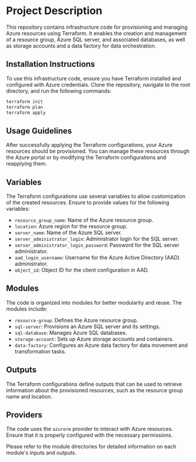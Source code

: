 # Project Description

This repository contains infrastructure code for provisioning and managing Azure resources using Terraform. It enables the creation and management of a resource group, Azure SQL server, and associated databases, as well as storage accounts and a data factory for data orchestration.

## Installation Instructions

To use this infrastructure code, ensure you have Terraform installed and configured with Azure credentials. Clone the repository, navigate to the root directory, and run the following commands:

```bash
terraform init
terraform plan
terraform apply
```

## Usage Guidelines

After successfully applying the Terraform configurations, your Azure resources should be provisioned. You can manage these resources through the Azure portal or by modifying the Terraform configurations and reapplying them.

## Variables

The Terraform configurations use several variables to allow customization of the created resources. Ensure to provide values for the following variables:

- `resource_group_name`: Name of the Azure resource group.
- `location`: Azure region for the resource group.
- `server_name`: Name of the Azure SQL server.
- `server_administrator_login`: Administrator login for the SQL server.
- `server_administrator_login_password`: Password for the SQL server administrator.
- `aad_login_username`: Username for the Azure Active Directory (AAD) administrator.
- `object_id`: Object ID for the client configuration in AAD.

## Modules

The code is organized into modules for better modularity and reuse. The modules include:

- `resource-group`: Defines the Azure resource group.
- `sql-server`: Provisions an Azure SQL server and its settings.
- `sql-database`: Manages Azure SQL databases.
- `storage-account`: Sets up Azure storage accounts and containers.
- `data-factory`: Configures an Azure data factory for data movement and transformation tasks.

## Outputs

The Terraform configurations define outputs that can be used to retrieve information about the provisioned resources, such as the resource group name and location.

## Providers

The code uses the `azurerm` provider to interact with Azure resources. Ensure that it is properly configured with the necessary permissions.

Please refer to the module directories for detailed information on each module's inputs and outputs.
